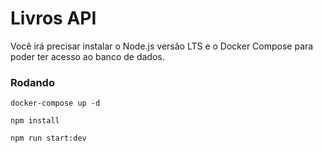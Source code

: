 # Livros API

Você irá precisar instalar o Node.js versão LTS e o Docker Compose para poder ter acesso ao banco de dados.

### Rodando

```shell
docker-compose up -d
```

```shell
npm install
```

```shell
npm run start:dev
```